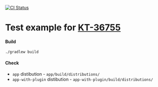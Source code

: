 [![CI Status](https://github.com/turansky/kotlin-battleground/workflows/KT-36755/badge.svg)](https://github.com/turansky/kotlin-battleground/actions?query=workflow:KT-36755)

# Test example for [KT-36755](https://youtrack.jetbrains.com/issue/KT-36755)

#### Build
```
./gradlew build
```

#### Check
* `app` distibution - `app/build/distributions/`
* `app-with-plugin` distibution - `app-with-plugin/build/distributions/`
